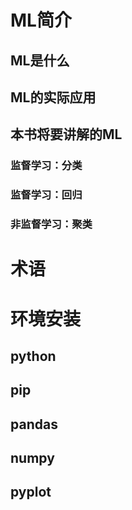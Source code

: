 
# ML简介
## ML是什么
## ML的实际应用
## 本书将要讲解的ML
### 监督学习：分类
### 监督学习：回归
### 非监督学习：聚类

# 术语
## 
##
##

# 环境安装
## python
## pip
## pandas
## numpy
## pyplot
## 
